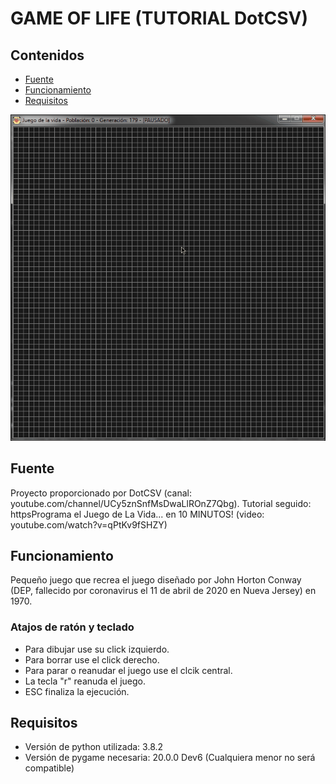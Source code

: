 # GAME OF LIFE (TUTORIAL DotCSV)

## Contenidos

- [Fuente](#fuente)
- [Funcionamiento](#func)
- [Requisitos](#req)

![](test.gif)

## Fuente <a name = "fuente"></a>

Proyecto proporcionado por DotCSV (canal: youtube.com/channel/UCy5znSnfMsDwaLlROnZ7Qbg).
Tutorial seguido: httpsPrograma el Juego de La Vida... en 10 MINUTOS! (video: youtube.com/watch?v=qPtKv9fSHZY)

## Funcionamiento <a name = "func"></a>

Pequeño juego que recrea el juego diseñado por John Horton Conway (DEP, fallecido por coronavirus el 11 de abril de 2020 en Nueva Jersey) en 1970.

### Atajos de ratón y teclado
- Para dibujar use su click izquierdo.
- Para borrar use el click derecho.
- Para parar o reanudar el juego use el clcik central.
- La tecla "r" reanuda el juego.
- ESC finaliza la ejecución.


## Requisitos <a name = "req"></a>

- Versión de python utilizada: 3.8.2
- Versión de pygame necesaria: 20.0.0 Dev6 (Cualquiera menor no será compatible)

